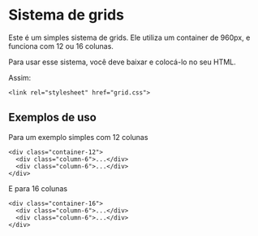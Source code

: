 # Sistema de grids
Este é um simples sistema de grids. Ele utiliza um container de 960px, e funciona com 12 ou 16 colunas.

Para usar esse sistema, você deve baixar e colocá-lo no seu HTML.

Assim:

    <link rel="stylesheet" href="grid.css">
    
## Exemplos de uso

Para um exemplo simples com 12 colunas

    <div class="container-12">
      <div class="column-6">...</div>
      <div class="column-6">...</div>
    </div>
    
E para 16 colunas 

    <div class="container-16">
      <div class="column-6">...</div>
      <div class="column-6">...</div>
    </div>
